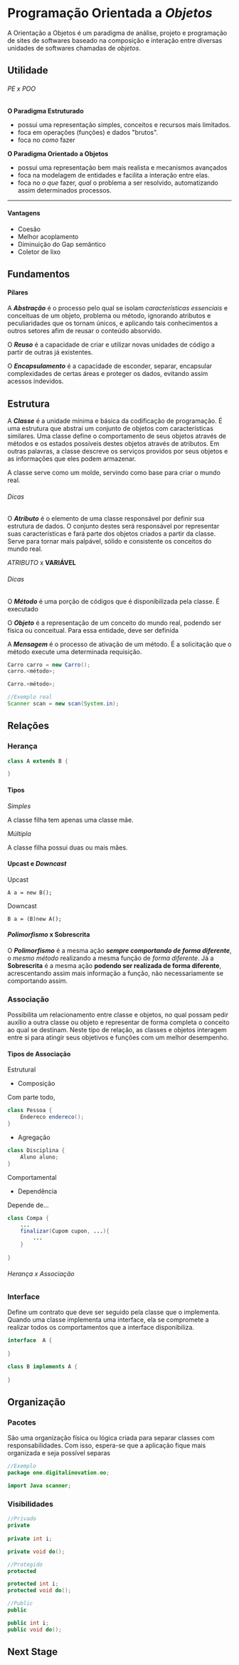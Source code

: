 # Programação Orientada a *Objetos*

 A Orientação a Objetos é um paradigma de análise, projeto e programação de sites de softwares baseado na composição e interação entre diversas unidades de softwares chamadas de *objetos*.



## Utilidade

###### PE x POO

**O Paradigma Estruturado**

- possui uma representação simples, conceitos e recursos mais limitados.
- foca em operações (funções) e dados "brutos".
- foca no *como* fazer



**O Paradigma Orientado a Objetos**

- possui uma representação bem mais realista e mecanismos avançados 
- foca na modelagem de entidades e facilita a interação entre elas.
- foca no *o que* fazer, *qual* o problema a ser resolvido, automatizando assim determinados processos.

------

#### Vantagens

- Coesão
- Melhor acoplamento
- Diminuição do Gap semântico
- Coletor de lixo



## Fundamentos

#### Pilares

A ***Abstração*** é o processo pelo qual se isolam *características essenciais* e conceituas de um objeto,  problema ou método, ignorando atributos e peculiaridades que os tornam únicos, e aplicando tais conhecimentos a outros setores afim de reusar o conteúdo absorvido. 

O ***Reuso*** é a capacidade de criar e utilizar novas unidades de código a partir de outras já existentes.

O ***Encapsulamento*** é a capacidade de esconder, separar, encapsular complexidades de certas áreas e proteger os dados, evitando assim acessos indevidos.



## Estrutura

A ***Classe*** é a unidade mínima e básica da codificação de programação. É uma estrutura que abstrai um conjunto de objetos com características similares. Uma classe define o comportamento de seus objetos através de métodos e os estados possíveis destes objetos através de atributos. Em outras palavras, a classe descreve os serviços providos por seus objetos e as informações que eles podem armazenar. 

A classe serve como um molde, servindo como base para criar o mundo real.

###### Dicas



O ***Atributo*** é o elemento de uma classe responsável por definir sua estrutura de dados. O conjunto destes será responsável por representar suas características e fará parte dos objetos criados a partir da classe. Serve para tornar mais palpável, sólido e consistente os conceitos do mundo real. 



*ATRIBUTO* x **VARIÁVEL**



###### Dicas



O ***Método*** é uma porção de códigos que é disponibilizada pela classe. É executado 



O ***Objeto*** é a representação de um conceito do mundo real, podendo ser física ou conceitual. Para essa entidade, deve ser definida 



A ***Mensagem*** é o processo de ativação de um método. É a solicitação que o método execute uma determinada requisição.



```java
Carro carro = new Carro();
carro.<método>;

Carro.<método>;

//Exemplo real
Scanner scan = new scan(System.in);
```



## Relações

### Herança

```java
class A extends B {

}
```

#### Tipos

*Simples*

A classe filha tem apenas uma classe mãe.



*Múltipla*

A classe filha possui duas ou mais mães.

#### Upcast e *Downcast*

Upcast

`A a = new B();`



Downcast

`B a = (B)new A();`



#### *Polimorfismo* x Sobrescrita

O ***Polimorfismo*** é a mesma ação ***sempre comportando de forma diferente***, o *mesmo método* realizando a mesma função de *forma diferente*. Já a **Sobrescrita** é a mesma ação **podendo ser realizada de forma diferente**, acrescentando assim mais informação a função, não necessariamente se comportando assim.



### Associação

Possibilita um relacionamento entre classe e objetos, no qual possam pedir auxílio a outra classe ou objeto e representar de forma completa o conceito ao qual se destinam. Neste tipo de relação, as classes e objetos interagem entre si para atingir seus objetivos e funções com um melhor desempenho.

#### Tipos de Associação

Estrutural

- Composição

Com parte todo, 

```java
class Pessoa {
	Endereco endereco();
}
```





- Agregação

```java
class Disciplina {
	Aluno aluno;
}
```



Comportamental

- Dependência

Depende de...



```java
class Compa {
    ...
    finalizar(Cupom cupon, ...){
        ...
    }
    
}
```



###### Herança x Associação



### Interface

Define um contrato que deve ser seguido pela classe que o implementa. Quando uma classe implementa uma interface, ela se compromete a realizar todos os comportamentos que a interface disponibiliza. 



```java
interface  A {
    
}

class B implements A {
    
}
```





## Organização

### Pacotes

São uma organização física ou lógica criada para separar classes com responsabilidades. Com isso, espera-se que a aplicação fique mais organizada e seja possível separas



```java
//Exemplo
package one.digitalinovation.oo;

import Java scanner;
```



### Visibilidades



```java
//Privado
private
    
private int i;

private void do();

//Protegido
protected

protected int i;
protected void do();

//Public
public

public int i;
public void do();
```



## Next Stage

